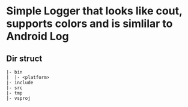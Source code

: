 # Simple Logger that looks like cout, supports colors and is simlilar to Android Log

## Dir struct

```
|- bin
|  |- <platform>
|- include
|- src
|- tmp
|- vsproj
```
